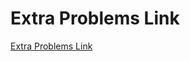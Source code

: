 # Extra Problems Link
[Extra Problems Link](https://docs.google.com/document/d/1eqBtMKpZg6j-32nKxeViq51SLK5bBtCdxG8QwVX99XM/edit?tab=t.0)